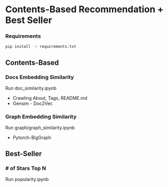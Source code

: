 # Contents-Based Recommendation + Best Seller  
### Requirements
```bash
pip install -r requirements.txt
```
## Contents-Based
### Docs Embedding Similarity
Run doc_similarity.ipynb
- Crawling About, Tags, README.md  
- Gensim - Doc2Vec
### Graph Embedding Similarity
Run graph/graph_similarity.ipynb
- Pytorch-BigGraph

## Best-Seller
### # of Stars Top N
Run popularity.ipynb
